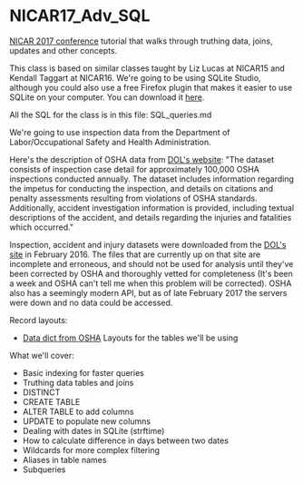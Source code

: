 # NICAR17_Adv_SQL
[NICAR 2017 conference](https://ire.org/conferences/nicar2017/) tutorial that walks through truthing data, joins, updates and other concepts.

This class is based on similar classes taught by Liz Lucas at NICAR15 and Kendall Taggart at NICAR16. We're going to be using SQLite Studio, although you could also use a free Firefox plugin that makes it easier to use SQLite on your computer. You can download it [here](https://addons.mozilla.org/en-US/firefox/addon/sqlite-manager/).

All the SQL for the class is in this file: SQL_queries.md

We're going to use inspection data from the Department of Labor/Occupational Safety and Health Administration. 

Here's the description of OSHA data from [DOL's website](http://ogesdw.dol.gov/views/data_summary.php): "The dataset consists of inspection case detail for approximately 100,000 OSHA inspections conducted annually. The dataset includes information regarding the impetus for conducting the inspection, and details on citations and penalty assessments resulting from violations of OSHA standards. Additionally, accident investigation information is provided, including textual descriptions of the accident, and details regarding the injuries and fatalities which occurred."

Inspection, accident and injury datasets were downloaded from the [DOL's site](http://ogesdw.dol.gov/views/data_summary.php) in February 2016. The files that are currently up on that site are incomplete and erroneous, and should not be used for analysis until they've been corrected by OSHA and thoroughly vetted for completeness (It's been a week and OSHA can't tell me when this problem will be corrected). OSHA also has a seemingly modern API, but as of late February 2017 the servers were down and no data could be accessed.


Record layouts:
* [Data dict from OSHA](http://enforcedata.dol.gov/views/data_dictionary.php)
Layouts for the tables we'll be using

What we'll cover:

* Basic indexing for faster queries
* Truthing data tables and joins
* DISTINCT
* CREATE TABLE
* ALTER TABLE to add columns
* UPDATE to populate new columns
* Dealing with dates in SQLite (strftime)
* How to calculate difference in days between two dates
* Wildcards for more complex filtering
* Aliases in table names
* Subqueries
